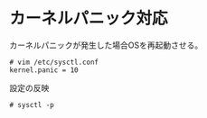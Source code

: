 # カーネルパニック対応
カーネルパニックが発生した場合OSを再起動させる。  

```
# vim /etc/sysctl.conf
kernel.panic = 10
```

設定の反映  

```
# sysctl -p
```
